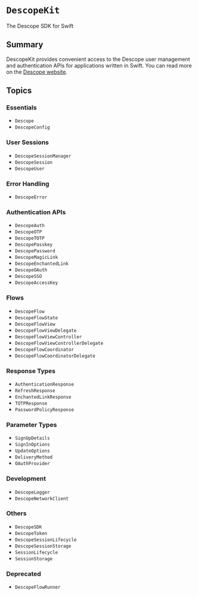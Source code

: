 # ``DescopeKit``

The Descope SDK for Swift

## Summary

DescopeKit provides convenient access to the Descope user management and
authentication APIs for applications written in Swift. You can read more
on the [Descope website](https://descope.com).

## Topics

### Essentials

- ``Descope``
- ``DescopeConfig``

### User Sessions

- ``DescopeSessionManager``
- ``DescopeSession``
- ``DescopeUser``

### Error Handling

- ``DescopeError``

### Authentication APIs

- ``DescopeAuth``
- ``DescopeOTP``
- ``DescopeTOTP``
- ``DescopePasskey``
- ``DescopePassword``
- ``DescopeMagicLink``
- ``DescopeEnchantedLink``
- ``DescopeOAuth``
- ``DescopeSSO``
- ``DescopeAccessKey``

### Flows

- ``DescopeFlow``
- ``DescopeFlowState``
- ``DescopeFlowView``
- ``DescopeFlowViewDelegate``
- ``DescopeFlowViewController``
- ``DescopeFlowViewControllerDelegate``
- ``DescopeFlowCoordinator``
- ``DescopeFlowCoordinatorDelegate``

### Response Types

- ``AuthenticationResponse``
- ``RefreshResponse``
- ``EnchantedLinkResponse``
- ``TOTPResponse``
- ``PasswordPolicyResponse``

### Parameter Types

- ``SignUpDetails``
- ``SignInOptions``
- ``UpdateOptions``
- ``DeliveryMethod``
- ``OAuthProvider``

### Development

- ``DescopeLogger``
- ``DescopeNetworkClient``

### Others

- ``DescopeSDK``
- ``DescopeToken``
- ``DescopeSessionLifecycle``
- ``DescopeSessionStorage``
- ``SessionLifecycle``
- ``SessionStorage``

### Deprecated

- ``DescopeFlowRunner``
